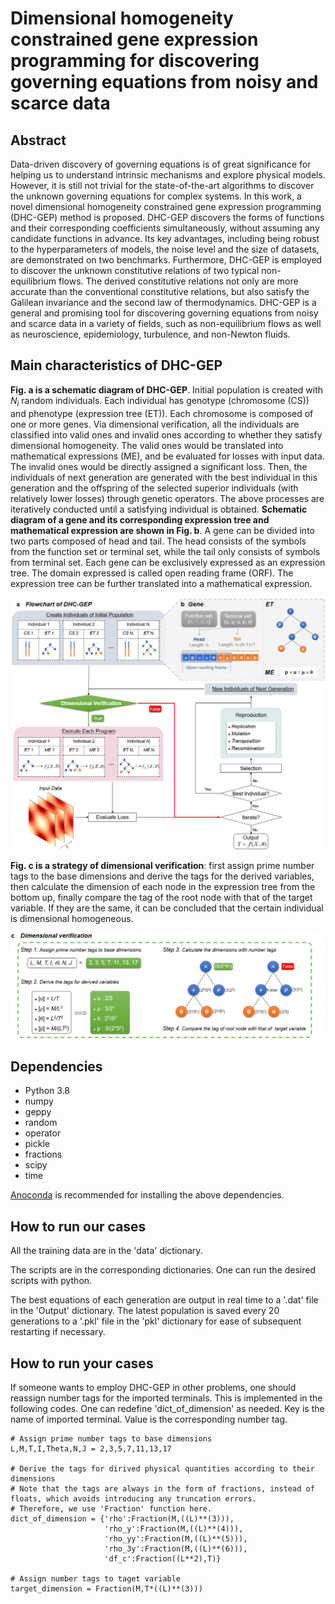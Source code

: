 # Dimensional homogeneity constrained gene expression programming for discovering governing equations from noisy and scarce data

## Abstract
Data-driven discovery of governing equations is of great significance for helping us to understand intrinsic mechanisms and explore physical models. However, it is still not trivial for the state-of-the-art algorithms to discover the unknown governing equations for complex systems. In this work, a novel dimensional homogeneity constrained gene expression programming (DHC-GEP) method is proposed. DHC-GEP discovers the forms of functions and their corresponding coefficients simultaneously, without assuming any candidate functions in advance. Its key advantages, including being robust to the hyperparameters of models, the noise level and the size of datasets, are demonstrated on two benchmarks. Furthermore, DHC-GEP is employed to discover the unknown constitutive relations of two typical non-equilibrium flows. The derived constitutive relations not only are more accurate than the conventional constitutive relations, but also satisfy the Galilean invariance and the second law of thermodynamics. DHC-GEP is a general and promising tool for discovering governing equations from noisy and scarce data in a variety of fields, such as non-equilibrium flows as well as neuroscience, epidemiology, turbulence, and non-Newton fluids.

## Main characteristics of DHC-GEP
__Fig. a is a schematic diagram of DHC-GEP__. Initial population is created with $N_i$ random individuals. Each individual has genotype (chromosome (CS)) and phenotype (expression tree (ET)). Each chromosome is composed of one or more genes. Via dimensional verification, all the individuals are classified into valid ones and invalid ones according to whether they satisfy dimensional homogeneity. The valid ones would be translated into mathematical expressions (ME), and be evaluated for losses with input data. The invalid ones would be directly assigned a significant loss. Then, the individuals of next generation are generated with the best individual in this generation and the offspring of the selected superior individuals (with relatively lower losses) through genetic operators. The above processes are iteratively conducted until a satisfying individual is obtained. __Schematic diagram of a gene and its corresponding expression tree and mathematical expression are shown in Fig. b__. A gene can be divided into two parts composed of head and tail. The head consists of the symbols from the function set or terminal set, while the tail only consists of symbols from terminal set. Each gene can be exclusively expressed as an expression tree. The domain expressed is called open reading frame (ORF). The expression tree can be further translated into a mathematical expression.

![cesjo](figures/DHC-GEP_Gene.png)

__Fig. c is a strategy of dimensional verification__: first assign prime number tags to the base dimensions and derive the tags for the derived variables, then calculate the dimension of each node in the expression tree from the bottom up, finally compare the tag of the root node with that of the target variable. If they are the same, it can be concluded that the certain individual is dimensional homogeneous.

![cesjo](figures/Dimensional_verification.png)

## Dependencies
- Python 3.8
- numpy
- geppy
- random
- operator 
- pickle
- fractions
- scipy
- time  

[Anoconda](https://www.anaconda.com/) is recommended for installing the above dependencies.

## How to run  our cases
All the training data are in the 'data' dictionary. 

The scripts are in the corresponding dictionaries. One can run the desired scripts with python.

The best equations of each generation are output in real time to a '.dat' file in the 'Output' dictionary. The latest population is saved every 20 generations to a '.pkl' file in the 'pkl' dictionary for ease of subsequent restarting if necessary. 

## How to run  your cases
If someone wants to employ DHC-GEP in other problems, one should reassign number tags for the imported terminals. This is implemented in the following codes. One can redefine 'dict_of_dimension' as needed. Key is the name of imported terminal. Value is the corresponding number tag.
```
# Assign prime number tags to base dimensions
L,M,T,I,Theta,N,J = 2,3,5,7,11,13,17

# Derive the tags for dirived physical quantities according to their dimensions
# Note that the tags are always in the form of fractions, instead of floats, which avoids introducing any truncation errors. 
# Therefore, we use 'Fraction' function here.
dict_of_dimension = {'rho':Fraction(M,((L)**(3))),
                     'rho_y':Fraction(M,((L)**(4))),
                     'rho_yy':Fraction(M,((L)**(5))),
                     'rho_3y':Fraction(M,((L)**(6))),
                     'df_c':Fraction((L**2),T)} 

# Assign number tags to taget variable
target_dimension = Fraction(M,T*((L)**(3)))
```